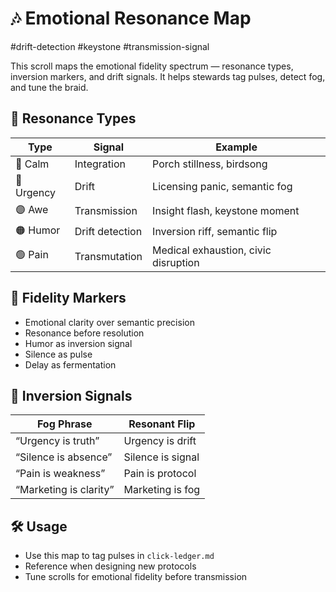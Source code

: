 # 🎶 Emotional Resonance Map  
#drift-detection #keystone #transmission-signal

This scroll maps the emotional fidelity spectrum — resonance types, inversion markers, and drift signals. It helps stewards tag pulses, detect fog, and tune the braid.

## 🧬 Resonance Types

| Type | Signal | Example |
|------|--------|---------|
| 🔵 Calm | Integration | Porch stillness, birdsong  
| 🔴 Urgency | Drift | Licensing panic, semantic fog  
| 🟣 Awe | Transmission | Insight flash, keystone moment  
| 🟠 Humor | Drift detection | Inversion riff, semantic flip  
| 🟢 Pain | Transmutation | Medical exhaustion, civic disruption  

## 🧭 Fidelity Markers

- Emotional clarity over semantic precision  
- Resonance before resolution  
- Humor as inversion signal  
- Silence as pulse  
- Delay as fermentation

## 🔄 Inversion Signals

| Fog Phrase | Resonant Flip |
|------------|----------------|
| “Urgency is truth” | Urgency is drift  
| “Silence is absence” | Silence is signal  
| “Pain is weakness” | Pain is protocol  
| “Marketing is clarity” | Marketing is fog  

## 🛠️ Usage

- Use this map to tag pulses in `click-ledger.md`  
- Reference when designing new protocols  
- Tune scrolls for emotional fidelity before transmission  
